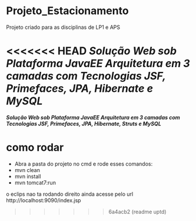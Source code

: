 # Projeto_Estacionamento
Projeto criado para as disciplinas de LP1 e APS

<<<<<<< HEAD
*****Solução Web sob Plataforma JavaEE                                                                                                         			Arquitetura em 3 camadas com Tecnologias JSF, Primefaces, JPA, Hibernate e MySQL*****
=======
*****Solução Web sob Plataforma JavaEE                                                                                                         			Arquitetura em 3 camadas com Tecnologias JSF, Primefaces, JPA, Hibernate, Struts e MySQL*****
# como rodar

- Abra a pasta do projeto no cmd e rode esses comandos:
- mvn clean
- mvn install
- mvn tomcat7:run

o eclips nao ta rodando direito ainda
acesse pelo url http://localhost:9090/index.jsp

>>>>>>> 6a4acb2 (readme uptd)
